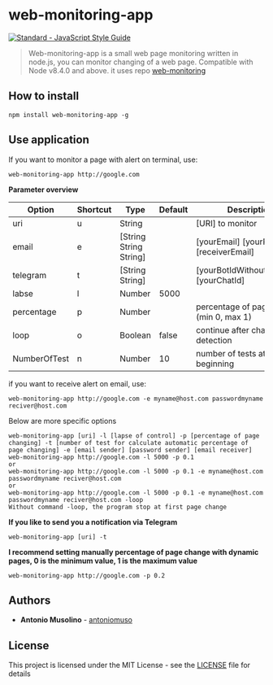 # web-monitoring-app

[![Standard - JavaScript Style Guide](https://cdn.rawgit.com/feross/standard/master/badge.svg)](https://github.com/feross/standard) 

> Web-monitoring-app is a small web page monitoring written in node.js, you can monitor changing of a web page. Compatible with Node v8.4.0 and above. it uses repo [web-monitoring](https://github.com/antoniomuso/web-monitoring)



## How to install
`npm install web-monitoring-app -g`
## Use application
If you want to monitor a page with alert on terminal, use:
```
web-monitoring-app http://google.com
```
**Parameter overview**

| Option       | Shortcut | Type                   | Default | Description                                | Optional |
|--------------|----------|------------------------|---------|--------------------------------------------|----------|
| uri          | u        | String                 |         | [URI] to monitor                           | no       |
| email        | e        | [String String String] |         | [yourEmail] [yourPassword] [receiverEmail] | yes      |
| telegram     | t        | [String String]        |         | [yourBotIdWithoutBotPrefix] [yourChatId]   | yes      |
| labse        | l        | Number                 | 5000    |                                            | yes      |
| percentage   | p        | Number                 |         | percentage of page change (min 0, max 1)   | yes      |
| loop         | o        | Boolean                | false   | continue after change detection            | yes      |
| NumberOfTest | n        | Number                 | 10      | number of tests at the beginning           | yes      |

if you want to receive alert on email, use:
```
web-monitoring-app http://google.com -e myname@host.com passwordmyname reciver@host.com
```
Below are more specific options
```
web-monitoring-app [uri] -l [lapse of control] -p [percentage of page changing] -t [number of test for calculate automatic percentage of page changing] -e [email sender] [password sender] [email receiver]
web-monitoring-app http://google.com -l 5000 -p 0.1
or 
web-monitoring-app http://google.com -l 5000 -p 0.1 -e myname@host.com passwordmyname reciver@host.com
or
web-monitoring-app http://google.com -l 5000 -p 0.1 -e myname@host.com passwordmyname reciver@host.com -loop
Without command -loop, the program stop at first page change
```
**If you like to send you a notification via Telegram**
```
web-monitoring-app [uri] -t
```

**I recommend setting manually percentage of page change with dynamic pages, 0 is the minimum value, 1 is the maximum value**
```
web-monitoring-app http://google.com -p 0.2
```
## Authors

* **Antonio Musolino** - [antoniomuso](https://github.com/antoniomuso)



## License

This project is licensed under the MIT License - see the [LICENSE](LICENSE) file for details

